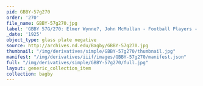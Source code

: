 ```yaml
---
pid: GBBY-57g270
order: '270'
file_name: GBBY-57g270.jpg
label: 'GBBY 57G/270: Elmer Wynne?, John McMullan - Football Players - c1925'
_date: '1925'
object_type: glass plate negative
source: http://archives.nd.edu/Bagby/GBBY-57g270.jpg
thumbnail: "/img/derivatives/simple/GBBY-57g270/thumbnail.jpg"
manifest: "/img/derivatives/iiif/images/GBBY-57g270/manifest.json"
full: "/img/derivatives/simple/GBBY-57g270/full.jpg"
layout: generic_collection_item
collection: bagby
---
```

